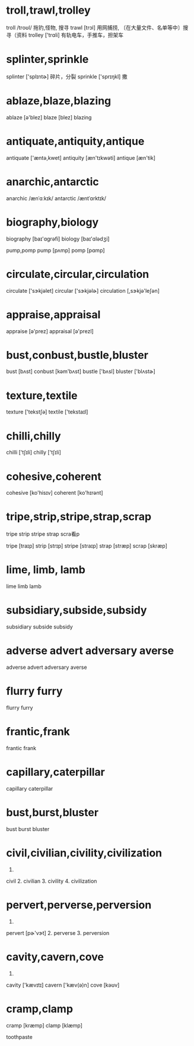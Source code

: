 # troll,trawl,trolley
troll /troʊl/ 拖钓,怪物, 搜寻
trawl [trɔl] 用网捕捞, 〔在大量文件、名单等中〕搜寻（资料
trolley ['trɑli] 有轨电车，手推车，担架车

# splinter,sprinkle
splinter ['splɪntɚ] 碎片，分裂
sprinkle ['sprɪŋkl] 撒

# ablaze,blaze,blazing
ablaze [ə'blez]
blaze [blez]
blazing

# antiquate,antiquity,antique
antiquate ['æntə,kwet]
antiquity [æn'tɪkwəti]
antique [æn'tik]

# anarchic,antarctic
anarchic  /ænˈɑːkɪk/
antarctic  /æntˈɑrktɪk/

# biography,biology
biography [baɪ'ɑɡrəfi]
biology [baɪ'ɑlədʒi]

pump,pomp
pump [pʌmp]
pomp [pɑmp]

# circulate,circular,circulation
circulate ['sɝkjəlet]
circular ['sɝkjəlɚ]
circulation [,sɝkjə'leʃən]

# appraise,appraisal
appraise [ə'prez]
appraisal [ə'prezl]

# bust,conbust,bustle,bluster
bust [bʌst]
conbust [kəm'bʌst]
bustle ['bʌsl]
bluster ['blʌstɚ]

# texture,textile
texture ['tekstʃə]
textile ['tekstaɪl]

# chilli,chilly
chilli ['tʃɪli]
chilly ['tʃɪli]

# cohesive,coherent
cohesive [ko'hisɪv]
coherent [ko'hɪrənt]

# tripe,strip,stripe,strap,scrap

tripe
strip
stripe
strap
scra看p

tripe [traɪp]
strip [strɪp]
stripe [straɪp]
strap [stræp]
scrap [skræp]

# lime, limb, lamb
lime
limb
lamb

# subsidiary,subside,subsidy
subsidiary
subside
subsidy

# adverse advert adversary averse
adverse
advert
adversary
averse

# flurry furry
flurry
furry

# frantic,frank
frantic
frank

# capillary,caterpillar
capillary
caterpillar

# bust,burst,bluster
bust
burst
bluster

# civil,civilian,civility,civilization
1.
civil
2.
civilian
3.
civility
4.
civilization

# pervert,perverse,perversion
1.
pervert [pɚ'vɝt]
2.
perverse
3.
perversion

# cavity,cavern,cove
1.
cavity ['kævɪtɪ]
cavern ['kæv(ə)n]
cove [kəʊv]

# cramp,clamp
cramp [kræmp]
clamp [klæmp]

toothpaste
